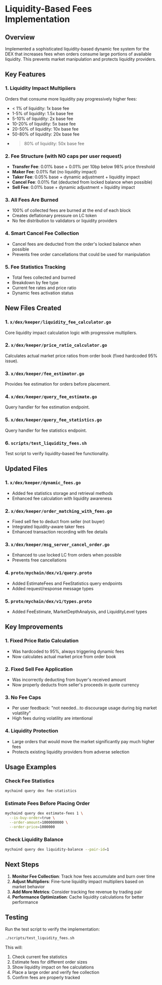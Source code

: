 # Liquidity-Based Fees Implementation

## Overview
Implemented a sophisticated liquidity-based dynamic fee system for the DEX that increases fees when orders consume large portions of available liquidity. This prevents market manipulation and protects liquidity providers.

## Key Features

### 1. Liquidity Impact Multipliers
Orders that consume more liquidity pay progressively higher fees:
- < 1% of liquidity: 1x base fee
- 1-5% of liquidity: 1.5x base fee  
- 5-10% of liquidity: 2x base fee
- 10-20% of liquidity: 5x base fee
- 20-50% of liquidity: 10x base fee
- 50-80% of liquidity: 20x base fee
- > 80% of liquidity: 50x base fee

### 2. Fee Structure (with NO caps per user request)
- **Transfer Fee**: 0.01% base + 0.01% per 10bp below 98% price threshold
- **Maker Fee**: 0.01% flat (no liquidity impact)
- **Taker Fee**: 0.05% base + dynamic adjustment + liquidity impact
- **Cancel Fee**: 0.01% flat (deducted from locked balance when possible)
- **Sell Fee**: 0.01% base + dynamic adjustment + liquidity impact

### 3. All Fees Are Burned
- 100% of collected fees are burned at the end of each block
- Creates deflationary pressure on LC token
- No fee distribution to validators or liquidity providers

### 4. Smart Cancel Fee Collection
- Cancel fees are deducted from the order's locked balance when possible
- Prevents free order cancellations that could be used for manipulation

### 5. Fee Statistics Tracking
- Total fees collected and burned
- Breakdown by fee type
- Current fee rates and price ratio
- Dynamic fees activation status

## New Files Created

### 1. `x/dex/keeper/liquidity_fee_calculator.go`
Core liquidity impact calculation logic with progressive multipliers.

### 2. `x/dex/keeper/price_ratio_calculator.go`
Calculates actual market price ratios from order book (fixed hardcoded 95% issue).

### 3. `x/dex/keeper/fee_estimator.go`
Provides fee estimation for orders before placement.

### 4. `x/dex/keeper/query_fee_estimate.go`
Query handler for fee estimation endpoint.

### 5. `x/dex/keeper/query_fee_statistics.go`
Query handler for fee statistics endpoint.

### 6. `scripts/test_liquidity_fees.sh`
Test script to verify liquidity-based fee functionality.

## Updated Files

### 1. `x/dex/keeper/dynamic_fees.go`
- Added fee statistics storage and retrieval methods
- Enhanced fee calculation with liquidity awareness

### 2. `x/dex/keeper/order_matching_with_fees.go`
- Fixed sell fee to deduct from seller (not buyer)
- Integrated liquidity-aware taker fees
- Enhanced transaction recording with fee details

### 3. `x/dex/keeper/msg_server_cancel_order.go`
- Enhanced to use locked LC from orders when possible
- Prevents free cancellations

### 4. `proto/mychain/dex/v1/query.proto`
- Added EstimateFees and FeeStatistics query endpoints
- Added request/response message types

### 5. `proto/mychain/dex/v1/types.proto`
- Added FeeEstimate, MarketDepthAnalysis, and LiquidityLevel types

## Key Improvements

### 1. Fixed Price Ratio Calculation
- Was hardcoded to 95%, always triggering dynamic fees
- Now calculates actual market price from order book

### 2. Fixed Sell Fee Application
- Was incorrectly deducting from buyer's received amount
- Now properly deducts from seller's proceeds in quote currency

### 3. No Fee Caps
- Per user feedback: "not needed...to discourage usage during big market volatility"
- High fees during volatility are intentional

### 4. Liquidity Protection
- Large orders that would move the market significantly pay much higher fees
- Protects existing liquidity providers from adverse selection

## Usage Examples

### Check Fee Statistics
```bash
mychaind query dex fee-statistics
```

### Estimate Fees Before Placing Order
```bash
mychaind query dex estimate-fees 1 \
  --is-buy-order=true \
  --order-amount=1000000000 \
  --order-price=1000000
```

### Check Liquidity Balance
```bash
mychaind query dex liquidity-balance --pair-id=1
```

## Next Steps

1. **Monitor Fee Collection**: Track how fees accumulate and burn over time
2. **Adjust Multipliers**: Fine-tune liquidity impact multipliers based on market behavior
3. **Add More Metrics**: Consider tracking fee revenue by trading pair
4. **Performance Optimization**: Cache liquidity calculations for better performance

## Testing

Run the test script to verify the implementation:
```bash
./scripts/test_liquidity_fees.sh
```

This will:
1. Check current fee statistics
2. Estimate fees for different order sizes
3. Show liquidity impact on fee calculations
4. Place a large order and verify fee collection
5. Confirm fees are properly tracked